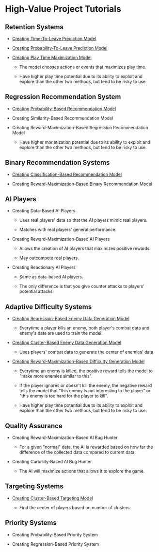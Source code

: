 # High-Value Project Tutorials

## Retention Systems

* [Creating Time-To-Leave Prediction Model](HighValueProjectTutorials/CreatingTimeToLeavePredictionModel.md)

* [Creating Probability-To-Leave Prediction Model](HighValueProjectTutorials/CreatingProbabilityToLeavePredictionModel.md)

* [Creating Play Time Maximization Model](HighValueProjectTutorials/CreatingPlayTimeMaximizationModel.md)

  * The model chooses actions or events that maximizes play time.

  * Have higher play time potential due to its ability to exploit and explore than the other two methods, but tend to be risky to use.

## Regression Recommendation System

* [Creating Probability-Based Recommendation Model](HighValueProjectTutorials/CreatingProbabilityBasedRecommendationModel.md)

* Creating Similarity-Based Recommendation Model

* Creating Reward-Maximization-Based Regression Recommendation Model

  * Have higher monetization potential due to its ability to exploit and explore than the other two methods, but tend to be risky to use.

## Binary Recommendation Systems

* [Creating Classification-Based Recommendation Model](HighValueProjectTutorials/CreatingClassificationBasedRecommendationModel.md)

* Creating Reward-Maximization-Based Binary Recommendation Model

## AI Players

* Creating Data-Based AI Players

  * Uses real players' data so that the AI players mimic real players.
 
  * Matches with real players' general performance.

* Creating Reward-Maximization-Based AI Players

  * Allows the creation of AI players that maximizes positive rewards.
 
  * May outcompete real players.

* Creating Reactionary AI Players

  * Same as data-based AI players.
 
  * The only difference is that you give counter attacks to players' potential attacks.

## Adaptive Difficulty Systems

* [Creating Regression-Based Enemy Data Generation Model](HighValueProjectTutorials/CreatingRegressionBasedEnemyDataGenerationModel.md)

  * Everytime a player kills an enemy, both player's combat data and enemy's data are used to train the model.

* [Creating Cluster-Based Enemy Data Generation Model](HighValueProjectTutorials/CreatingClusterBasedEnemyDataGenerationModel.md)

  * Uses players' combat data to generate the center of enemies' data.

* [Creating Reward-Maximization-Based Difficulty Generation Model](HighValueProjectTutorials/CreatingRewardMaximizationBasedDifficultyGenerationModel.md)

  * Everytime an enemy is killed, the positive reward tells the model to "make more enemies similar to this". 

  * If the player ignores or doesn't kill the enemy, the negative reward tells the model that "this enemy is not interesting to the player" or "this enemy is too hard for the player to kill".

  * Have higher play time potential due to its ability to exploit and explore than the other two methods, but tend to be risky to use.

## Quality Assurance

* Creating Reward-Maximization-Based AI Bug Hunter

  * For a given "normal" data, the AI is rewarded based on how far the difference of the collected data compared to current data.

* Creating Curiosity-Based AI Bug Hunter

  * The AI will maximize actions that allows it to explore the game.

## Targeting Systems

* [Creating Cluster-Based Targeting Model](HighValueProjectTutorials/CreatingClusterBasedTargetingModel.md)

  * Find the center of players based on number of clusters.

## Priority Systems

* Creating Probability-Based Priority System

* Creating Regression-Based Priority System
